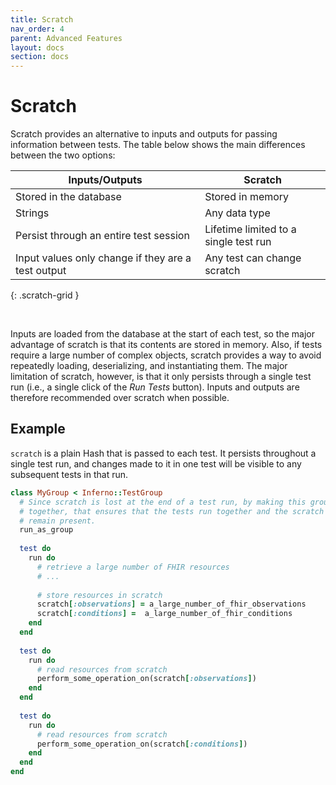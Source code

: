 ```yaml
---
title: Scratch
nav_order: 4
parent: Advanced Features
layout: docs
section: docs
---
```

# Scratch
Scratch provides an alternative to inputs and outputs for passing information
between tests. The table below shows the main differences between the two options:

| Inputs/Outputs | Scratch |
| --- | --- |
| Stored in the database | Stored in memory |
| Strings | Any data type |
| Persist through an entire test session | Lifetime limited to a single test run |
| Input values only change if they are a test output &emsp; | Any test can change scratch |
{: .scratch-grid }

&nbsp;

Inputs are loaded from the database at the start of each test, so the
major advantage of scratch is that its contents are stored in memory. Also, if tests require a large
number of complex objects, scratch provides a way to avoid repeatedly loading,
deserializing, and instantiating them. The major limitation of scratch, however, is that
it only persists through a single test run (i.e., a single click of the _Run
Tests_ button). Inputs and outputs are therefore recommended over scratch when
possible. 

## Example
`scratch` is a plain Hash that is passed to each test. It persists
throughout a single test run, and changes made to it in one test will be visible to
any subsequent tests in that run.

```ruby
class MyGroup < Inferno::TestGroup
  # Since scratch is lost at the end of a test run, by making this group run
  # together, that ensures that the tests run together and the scratch will
  # remain present.
  run_as_group
  
  test do
    run do
      # retrieve a large number of FHIR resources
      # ...
      
      # store resources in scratch
      scratch[:observations] = a_large_number_of_fhir_observations
      scratch[:conditions] =  a_large_number_of_fhir_conditions
    end
  end
  
  test do
    run do
      # read resources from scratch
      perform_some_operation_on(scratch[:observations])
    end
  end
  
  test do
    run do
      # read resources from scratch
      perform_some_operation_on(scratch[:conditions])
    end
  end
end
```
